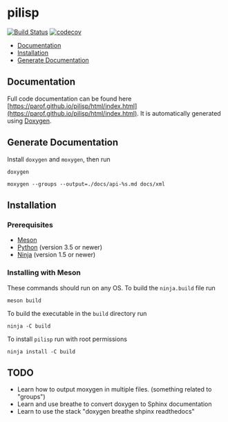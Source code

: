 # pilisp #


[![Build Status](https://travis-ci.com/parof/pilisp.svg?token=tdfVkJVdJvEzUpskJRQE&branch=master)](https://travis-ci.com/parof/pilisp) [![codecov](https://codecov.io/gh/parof/pilisp/branch/master/graph/badge.svg)](https://codecov.io/gh/parof/pilisp)

* [Documentation](#documentation)
* [Installation](#installation)
* [Generate Documentation](#generatedocumentation)

## Documentation ##
Full code documentation can be found here [https://parof.github.io/pilisp/html/index.html](https://parof.github.io/pilisp/html/index.html). It is automatically generated using [Doxygen](http://www.stack.nl/~dimitri/doxygen/).

## Generate Documentation ##

Install `doxygen` and `moxygen`, then run 
```
doxygen 
```

```
moxygen --groups --output=./docs/api-%s.md docs/xml
```

## Installation ##

### Prerequisites ###

* [Meson](http://mesonbuild.com/)
* [Python](https://www.python.org/) (version 3.5 or newer)
* [Ninja](https://ninja-build.org/) (version 1.5 or newer)

### Installing with Meson ###

These commands should run on any OS. To build the `ninja.build` file run

```
meson build
```

To build the executable in the `build` directory run
```
ninja -C build
```

To install `pilisp` run with root permissions
```
ninja install -C build
```

## TODO ##

* Learn how to output moxygen in multiple files. (something related to "groups")
* Learn and use breathe to convert doxygen to Sphinx documentation
* Learn to use the stack "doxygen breathe shpinx readthedocs"
